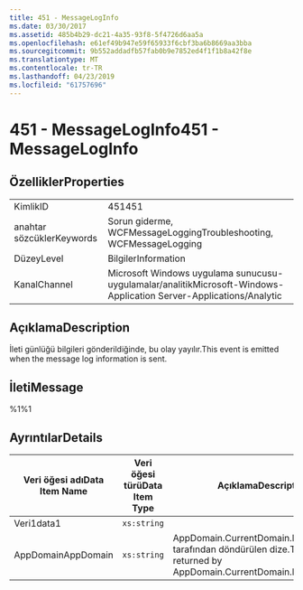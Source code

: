 ```yaml
---
title: 451 - MessageLogInfo
ms.date: 03/30/2017
ms.assetid: 485b4b29-dc21-4a35-93f8-5f4726d6aa5a
ms.openlocfilehash: e61ef49b947e59f65933f6cbf3ba6b8669aa3bba
ms.sourcegitcommit: 9b552addadfb57fab0b9e7852ed4f1f1b8a42f8e
ms.translationtype: MT
ms.contentlocale: tr-TR
ms.lasthandoff: 04/23/2019
ms.locfileid: "61757696"
---
```

# <a name="451---messageloginfo"></a><span data-ttu-id="a9dce-102">451 - MessageLogInfo</span><span class="sxs-lookup"><span data-stu-id="a9dce-102">451 - MessageLogInfo</span></span>
## <a name="properties"></a><span data-ttu-id="a9dce-103">Özellikler</span><span class="sxs-lookup"><span data-stu-id="a9dce-103">Properties</span></span>  
  
|||  
|-|-|  
|<span data-ttu-id="a9dce-104">Kimlik</span><span class="sxs-lookup"><span data-stu-id="a9dce-104">ID</span></span>|<span data-ttu-id="a9dce-105">451</span><span class="sxs-lookup"><span data-stu-id="a9dce-105">451</span></span>|  
|<span data-ttu-id="a9dce-106">anahtar sözcükler</span><span class="sxs-lookup"><span data-stu-id="a9dce-106">Keywords</span></span>|<span data-ttu-id="a9dce-107">Sorun giderme, WCFMessageLogging</span><span class="sxs-lookup"><span data-stu-id="a9dce-107">Troubleshooting, WCFMessageLogging</span></span>|  
|<span data-ttu-id="a9dce-108">Düzey</span><span class="sxs-lookup"><span data-stu-id="a9dce-108">Level</span></span>|<span data-ttu-id="a9dce-109">Bilgiler</span><span class="sxs-lookup"><span data-stu-id="a9dce-109">Information</span></span>|  
|<span data-ttu-id="a9dce-110">Kanal</span><span class="sxs-lookup"><span data-stu-id="a9dce-110">Channel</span></span>|<span data-ttu-id="a9dce-111">Microsoft Windows uygulama sunucusu-uygulamalar/analitik</span><span class="sxs-lookup"><span data-stu-id="a9dce-111">Microsoft-Windows-Application Server-Applications/Analytic</span></span>|  
  
## <a name="description"></a><span data-ttu-id="a9dce-112">Açıklama</span><span class="sxs-lookup"><span data-stu-id="a9dce-112">Description</span></span>  
 <span data-ttu-id="a9dce-113">İleti günlüğü bilgileri gönderildiğinde, bu olay yayılır.</span><span class="sxs-lookup"><span data-stu-id="a9dce-113">This event is emitted when the message log information is sent.</span></span>  
  
## <a name="message"></a><span data-ttu-id="a9dce-114">İleti</span><span class="sxs-lookup"><span data-stu-id="a9dce-114">Message</span></span>  
 <span data-ttu-id="a9dce-115">%1</span><span class="sxs-lookup"><span data-stu-id="a9dce-115">%1</span></span>  
  
## <a name="details"></a><span data-ttu-id="a9dce-116">Ayrıntılar</span><span class="sxs-lookup"><span data-stu-id="a9dce-116">Details</span></span>  
  
|<span data-ttu-id="a9dce-117">Veri öğesi adı</span><span class="sxs-lookup"><span data-stu-id="a9dce-117">Data Item Name</span></span>|<span data-ttu-id="a9dce-118">Veri öğesi türü</span><span class="sxs-lookup"><span data-stu-id="a9dce-118">Data Item Type</span></span>|<span data-ttu-id="a9dce-119">Açıklama</span><span class="sxs-lookup"><span data-stu-id="a9dce-119">Description</span></span>|  
|--------------------|--------------------|-----------------|  
|<span data-ttu-id="a9dce-120">Veri1</span><span class="sxs-lookup"><span data-stu-id="a9dce-120">data1</span></span>|`xs:string`||  
|<span data-ttu-id="a9dce-121">AppDomain</span><span class="sxs-lookup"><span data-stu-id="a9dce-121">AppDomain</span></span>|`xs:string`|<span data-ttu-id="a9dce-122">AppDomain.CurrentDomain.FriendlyName tarafından döndürülen dize.</span><span class="sxs-lookup"><span data-stu-id="a9dce-122">The string returned by AppDomain.CurrentDomain.FriendlyName.</span></span>|
